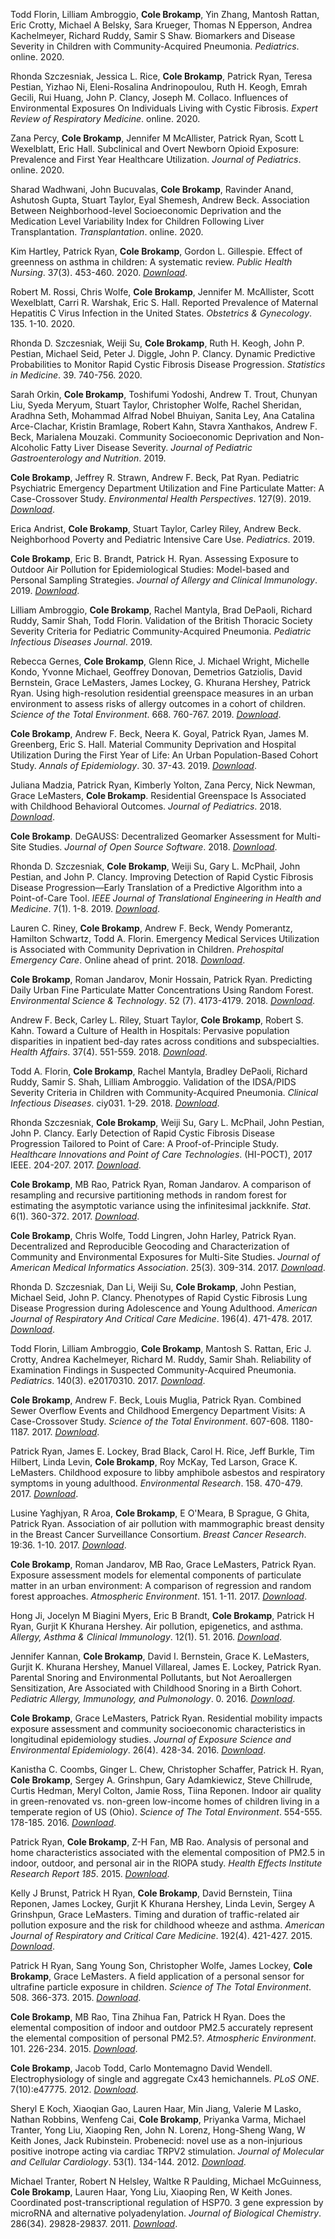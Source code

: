 Todd Florin, Lilliam Ambroggio, **Cole Brokamp**, Yin Zhang, Mantosh Rattan, Eric Crotty, Michael A Belsky, Sara Krueger, Thomas N Epperson, Andrea Kachelmeyer, Richard Ruddy, Samir S Shaw. Biomarkers and Disease Severity in Children with Community-Acquired Pneumonia. *Pediatrics*. online. 2020. 

Rhonda Szczesniak, Jessica L. Rice, **Cole Brokamp**, Patrick Ryan, Teresa Pestian, Yizhao Ni, Eleni-Rosalina Andrinopoulou, Ruth H. Keogh, Emrah Gecili, Rui Huang, John P. Clancy, Joseph M. Collaco. Influences of Environmental Exposures On Individuals Living with Cystic Fibrosis. *Expert Review of Respiratory Medicine*. online. 2020. 

Zana Percy, **Cole Brokamp**, Jennifer M McAllister, Patrick Ryan, Scott L Wexelblatt, Eric Hall. Subclinical and Overt Newborn Opioid Exposure: Prevalence and First Year Healthcare Utilization. *Journal of Pediatrics*. online. 2020. 

Sharad Wadhwani, John Bucuvalas, **Cole Brokamp**, Ravinder Anand, Ashutosh Gupta, Stuart Taylor, Eyal Shemesh, Andrew Beck. Association Between Neighborhood-level Socioeconomic Deprivation and the Medication Level Variability Index for Children Following Liver Transplantation. *Transplantation*. online. 2020. 

Kim Hartley, Patrick Ryan, **Cole Brokamp**, Gordon L. Gillespie. Effect of greenness on asthma in children: A systematic review. *Public Health Nursing*. 37(3). 453-460. 2020. [*Download*](https://colebrokamp-website.s3.us-east-1.amazonaws.com/publications/Hartley_PHN_2020.pdf). 

Robert M. Rossi, Chris Wolfe, **Cole Brokamp**, Jennifer M. McAllister, Scott Wexelblatt, Carri R. Warshak, Eric S. Hall. Reported Prevalence of Maternal Hepatitis C Virus Infection in the United States. *Obstetrics & Gynecology*. 135. 1-10. 2020. 

Rhonda D. Szczesniak, Weiji Su, **Cole Brokamp**, Ruth H. Keogh, John P. Pestian, Michael Seid, Peter J. Diggle, John P. Clancy. Dynamic Predictive Probabilities to Monitor Rapid Cystic Fibrosis Disease Progression. *Statistics in Medicine*. 39. 740-756. 2020. 

Sarah Orkin, **Cole Brokamp**, Toshifumi Yodoshi, Andrew T. Trout, Chunyan Liu, Syeda Meryum, Stuart Taylor, Christopher Wolfe, Rachel Sheridan, Aradhna Seth, Mohammad Alfrad Nobel Bhuiyan, Sanita Ley, Ana Catalina Arce-Clachar, Kristin Bramlage, Robert Kahn, Stavra Xanthakos, Andrew F. Beck, Marialena Mouzaki. Community Socioeconomic Deprivation and Non-Alcoholic Fatty Liver Disease Severity. *Journal of Pediatric Gastroenterology and Nutrition*. 2019. 

**Cole Brokamp**, Jeffrey R. Strawn, Andrew F. Beck, Pat Ryan. Pediatric Psychiatric Emergency Department Utilization and Fine Particulate Matter: A Case-Crossover Study. *Environmental Health Perspectives*. 127(9). 2019. [*Download*](https://s3.amazonaws.com/colebrokamp-website/publications/Brokamp_EHP_2019.pdf). 

Erica Andrist, **Cole Brokamp**, Stuart Taylor, Carley Riley, Andrew Beck. Neighborhood Poverty and Pediatric Intensive Care Use. *Pediatrics*. 2019. 

**Cole Brokamp**, Eric B. Brandt, Patrick H. Ryan. Assessing Exposure to Outdoor Air Pollution for Epidemiological Studies: Model-based and Personal Sampling Strategies. *Journal of Allergy and Clinical Immunology*. 2019. [*Download*](https://colebrokamp-website.s3.amazonaws.com/publications/Brokamp_JACI_2019.pdf). 

Lilliam Ambroggio, **Cole Brokamp**, Rachel Mantyla, Brad DePaoli, Richard Ruddy, Samir Shah, Todd Florin. Validation of the British Thoracic Society Severity Criteria for Pediatric Community-Acquired Pneumonia. *Pediatric Infectious Diseases Journal*. 2019. 

Rebecca Gernes, **Cole Brokamp**, Glenn Rice, J. Michael Wright, Michelle Kondo, Yvonne Michael, Geoffrey Donovan, Demetrios Gatziolis, David Bernstein, Grace LeMasters, James Lockey, G. Khurana Hershey, Patrick Ryan. Using high-resolution residential greenspace measures in an urban environment to assess risks of allergy outcomes in a cohort of children. *Science of the Total Environment*. 668. 760-767. 2019. [*Download*](https://colebrokamp-website.s3.amazonaws.com/publications/Gernes-Using%20high-resolution%20residential%20greenspace%20measures%20in%20an%20urban%20environment%20to%20assess%20risks%20of%20allergy%20outcomes%20in%20children-STE2019.pdf). 

**Cole Brokamp**, Andrew F. Beck, Neera K. Goyal, Patrick Ryan, James M. Greenberg, Eric S. Hall. Material Community Deprivation and Hospital Utilization During the First Year of Life: An Urban Population-Based Cohort Study. *Annals of Epidemiology*. 30. 37-43. 2019. [*Download*](https://colebrokamp-website.s3.amazonaws.com/publications/Brokamp_AoE_2019.pdf). 

Juliana Madzia, Patrick Ryan, Kimberly Yolton, Zana Percy, Nick Newman, Grace LeMasters, **Cole Brokamp**. Residential Greenspace Is Associated with Childhood Behavioral Outcomes. *Journal of Pediatrics*. 2018. [*Download*](https://colebrokamp-website.s3.amazonaws.com/publications/Madzia_JPeds_2018.pdf). 

**Cole Brokamp**. DeGAUSS: Decentralized Geomarker Assessment for Multi-Site Studies. *Journal of Open Source Software*. 2018. [*Download*](https://colebrokamp-website.s3.amazonaws.com/publications/Brokamp_JOSS_2018.pdf). 

Rhonda D. Szczesniak, **Cole Brokamp**, Weiji Su, Gary L. McPhail, John Pestian, and John P. Clancy. Improving Detection of Rapid Cystic Fibrosis Disease Progression—Early Translation of a Predictive Algorithm into a Point-of-Care Tool. *IEEE Journal of Translational Engineering in Health and Medicine*. 7(1). 1-8. 2019. [*Download*](https://colebrokamp-website.s3.amazonaws.com/publications/Szczesniak_IEEE_2018.pdf). 

Lauren C. Riney, **Cole Brokamp**, Andrew F. Beck, Wendy Pomerantz, Hamilton Schwartz, Todd A. Florin. Emergency Medical Services Utilization is Associated with Community Deprivation in Children. *Prehospital Emergency Care*. Online ahead of print. 2018. [*Download*](https://colebrokamp-website.s3.amazonaws.com/publications/Riney_PrehospitalEmergencyCare_2018.pdf). 

**Cole Brokamp**, Roman Jandarov, Monir Hossain, Patrick Ryan. Predicting Daily Urban Fine Particulate Matter Concentrations Using Random Forest. *Environmental Science & Technology*. 52 (7). 4173-4179. 2018. [*Download*](https://colebrokamp-website.s3.amazonaws.com/publications/Brokamp_EST_2018_onlineaheadofprint.pdf). 

Andrew F. Beck, Carley L. Riley, Stuart Taylor, **Cole Brokamp**, Robert S. Kahn. Toward a Culture of Health in Hospitals: Pervasive population disparities in inpatient bed-day rates across conditions and subspecialties. *Health Affairs*. 37(4). 551-559. 2018. [*Download*](https://colebrokamp-website.s3.amazonaws.com/publications/Beck_HealthAffairs_2018.pdf). 

Todd A. Florin, **Cole Brokamp**, Rachel Mantyla, Bradley DePaoli, Richard Ruddy, Samir S. Shah, Lilliam Ambroggio. Validation of the IDSA/PIDS Severity Criteria in Children with Community-Acquired Pneumonia. *Clinical Infectious Diseases*. ciy031. 1-29. 2018. [*Download*](https://colebrokamp-website.s3.amazonaws.com/publications/Florin_ClinicalInfectiousDiseases_2018.pdf). 

Rhonda Szczesniak, **Cole Brokamp**, Weiji Su, Gary L. McPhail, John Pestian, John P. Clancy. Early Detection of Rapid Cystic Fibrosis Disease Progression Tailored to Point of Care: A Proof-of-Principle Study. *Healthcare Innovations and Point of Care Technologies*. (HI-POCT), 2017 IEEE. 204-207. 2017. [*Download*](https://colebrokamp-website.s3.amazonaws.com/publications/Szczesniak_IEEE_2017.pdf). 

**Cole Brokamp**, MB Rao, Patrick Ryan, Roman Jandarov. A comparison of resampling and recursive partitioning methods in random forest for estimating the asymptotic variance using the infinitesimal jackknife. *Stat*. 6(1). 360-372. 2017. [*Download*](https://colebrokamp-website.s3.amazonaws.com/publications/Brokamp_Stat_2017.pdf). 

**Cole Brokamp**, Chris Wolfe, Todd Lingren, John Harley, Patrick Ryan. Decentralized and Reproducible Geocoding and Characterization of Community and Environmental Exposures for Multi-Site Studies. *Journal of American Medical Informatics Association*. 25(3). 309-314. 2017. [*Download*](https://colebrokamp-website.s3.amazonaws.com/publications/Brokamp_JAMIA_2017.pdf). 

Rhonda D. Szczesniak, Dan Li, Weiji Su, **Cole Brokamp**, John Pestian, Michael Seid, John P. Clancy. Phenotypes of Rapid Cystic Fibrosis Lung Disease Progression during Adolescence and Young Adulthood. *American Journal of Respiratory And Critical Care Medicine*. 196(4). 471-478. 2017. [*Download*](https://colebrokamp-website.s3.amazonaws.com/publications/Szczesniak_AJRCCM_2017.pdf). 

Todd Florin, Lilliam Ambroggio, **Cole Brokamp**, Mantosh S. Rattan, Eric J. Crotty, Andrea Kachelmeyer, Richard M. Ruddy, Samir Shah. Reliability of Examination Findings in Suspected Community-Acquired Pneumonia. *Pediatrics*. 140(3). e20170310. 2017. [*Download*](https://colebrokamp-website.s3.amazonaws.com/publications/Florin_Pediatrics_2017.pdf). 

**Cole Brokamp**, Andrew F. Beck, Louis Muglia, Patrick Ryan. Combined Sewer Overflow Events and Childhood Emergency Department Visits: A Case-Crossover Study. *Science of the Total Environment*. 607-608. 1180-1187. 2017. [*Download*](http://colebrokamp-website.s3.amazonaws.com/publications/Brokamp_STOTEN_2017.pdf). 

Patrick Ryan, James E. Lockey, Brad Black, Carol H. Rice, Jeff Burkle, Tim Hilbert, Linda Levin, **Cole Brokamp**, Roy McKay, Ted Larson, Grace K. LeMasters. Childhood exposure to libby amphibole asbestos and respiratory symptoms in young adulthood. *Environmental Research*. 158. 470-479. 2017. [*Download*](http://colebrokamp-website.s3.amazonaws.com/publications/Ryan_EnvRes_2017.pdf). 

Lusine Yaghjyan, R Aroa, **Cole Brokamp**, E O'Meara, B Sprague, G Ghita, Patrick Ryan. Association of air pollution with mammographic breast density in the Breast Cancer Surveillance Consortium. *Breast Cancer Research*. 19:36. 1-10. 2017. [*Download*](http://colebrokamp-website.s3.amazonaws.com/publications/Yaghjyan_2017_BreastCancerResearch.pdf). 

**Cole Brokamp**, Roman Jandarov, MB Rao, Grace LeMasters, Patrick Ryan. Exposure assessment models for elemental components of particulate matter in an urban environment: A comparison of regression and random forest approaches. *Atmospheric Environment*. 151. 1-11. 2017. [*Download*](http://colebrokamp-website.s3.amazonaws.com/publications/Brokamp_AtmosEnv_2017.pdf). 

Hong Ji, Jocelyn M Biagini Myers, Eric B Brandt, **Cole Brokamp**, Patrick H Ryan, Gurjit K Khurana Hershey. Air pollution, epigenetics, and asthma. *Allergy, Asthma & Clinical Immunology*. 12(1). 51. 2016. [*Download*](http://colebrokamp-website.s3.amazonaws.com/publications/Ji_AllergyAsthmaClinImmunol_2016.pdf). 

Jennifer Kannan, **Cole Brokamp**, David I. Bernstein, Grace K. LeMasters, Gurjit K. Khurana Hershey, Manuel Villareal, James E. Lockey, Patrick Ryan. Parental Snoring and Environmental Pollutants, but Not Aeroallergen Sensitization, Are Associated with Childhood Snoring in a Birth Cohort. *Pediatric Allergy, Immunology, and Pulmonology*. 0. 2016. [*Download*](http://colebrokamp-website.s3.amazonaws.com/publications/Kannan_PedAllImmPul_2016.pdf). 

**Cole Brokamp**, Grace LeMasters, Patrick Ryan. Residential mobility impacts exposure assessment and community socioeconomic characteristics in longitudinal epidemiology studies. *Journal of Exposure Science and Environmental Epidemiology*. 26(4). 428-34. 2016. [*Download*](http://colebrokamp-website.s3.amazonaws.com/publications/Brokamp_JESEE_2016.pdf). 

Kanistha C. Coombs, Ginger L. Chew, Christopher Schaffer, Patrick H. Ryan, **Cole Brokamp**, Sergey A. Grinshpun, Gary Adamkiewicz, Steve Chillrude, Curtis Hedman, Meryl Colton, Jamie Ross, Tiina Reponen. Indoor air quality in green-renovated vs. non-green low-income homes of children living in a temperate region of US (Ohio). *Science of The Total Environment*. 554-555. 178-185. 2016. [*Download*](http://colebrokamp-website.s3.amazonaws.com/publications/Coombs_SciTotEnv_2016.pdf). 

Patrick Ryan, **Cole Brokamp**, Z-H Fan, MB Rao. Analysis of personal and home characteristics associated with the elemental composition of PM2.5 in indoor, outdoor, and personal air in the RIOPA study. *Health Effects Institute Research Report 185*. 2015. [*Download*](http://colebrokamp-website.s3.amazonaws.com/publications/Ryan_HEIReport_2015.pdf). 

Kelly J Brunst, Patrick H Ryan, **Cole Brokamp**, David Bernstein, Tiina Reponen, James Lockey, Gurjit K Khurana Hershey, Linda Levin, Sergey A Grinshpun, Grace LeMasters. Timing and duration of traffic-related air pollution exposure and the risk for childhood wheeze and asthma. *American Journal of Respiratory and Critical Care Medicine*. 192(4). 421-427. 2015. [*Download*](http://colebrokamp-website.s3.amazonaws.com/publications/Brunst_AmJRespCritCareMed_2015.pdf). 

Patrick H Ryan, Sang Young Son, Christopher Wolfe, James Lockey, **Cole Brokamp**, Grace LeMasters. A field application of a personal sensor for ultrafine particle exposure in children. *Science of The Total Environment*. 508. 366-373. 2015. [*Download*](http://colebrokamp-website.s3.amazonaws.com/publications/Ryan_SciTotEnv_2015.pdf). 

**Cole Brokamp**, MB Rao, Tina Zhihua Fan, Patrick H Ryan. Does the elemental composition of indoor and outdoor PM2.5 accurately represent the elemental composition of personal PM2.5?. *Atmospheric Environment*. 101. 226-234. 2015. [*Download*](http://colebrokamp-website.s3.amazonaws.com/publications/Brokamp_AtmosEnv_2015.pdf). 

**Cole Brokamp**, Jacob Todd, Carlo Montemagno David Wendell. Electrophysiology of single and aggregate Cx43 hemichannels. *PLoS ONE*. 7(10):e47775. 2012. [*Download*](http://colebrokamp-website.s3.amazonaws.com/publications/Brokamp_PLoSOne_2012.pdf). 

Sheryl E Koch, Xiaoqian Gao, Lauren Haar, Min Jiang, Valerie M Lasko, Nathan Robbins, Wenfeng Cai, **Cole Brokamp**, Priyanka Varma, Michael Tranter, Yong Liu, Xiaoping Ren, John N. Lorenz, Hong-Sheng Wang, W Keith Jones, Jack Rubinstein. Probenecid: novel use as a non-injurious positive inotrope acting via cardiac TRPV2 stimulation. *Journal of Molecular and Cellular Cardiology*. 53(1). 134-144. 2012. [*Download*](http://colebrokamp-website.s3.amazonaws.com/publications/Koch_JMolCellCardiol_2011.pdf). 

Michael Tranter, Robert N Helsley, Waltke R Paulding, Michael McGuinness, **Cole Brokamp**, Lauren Haar, Yong Liu, Xiaoping Ren, W Keith Jones. Coordinated post-transcriptional regulation of HSP70. 3 gene expression by microRNA and alternative polyadenylation. *Journal of Biological Chemistry*. 286(34). 29828-29837. 2011. [*Download*](http://colebrokamp-website.s3.amazonaws.com/publications/Tranter_JBiolChem_2011.pdf). 